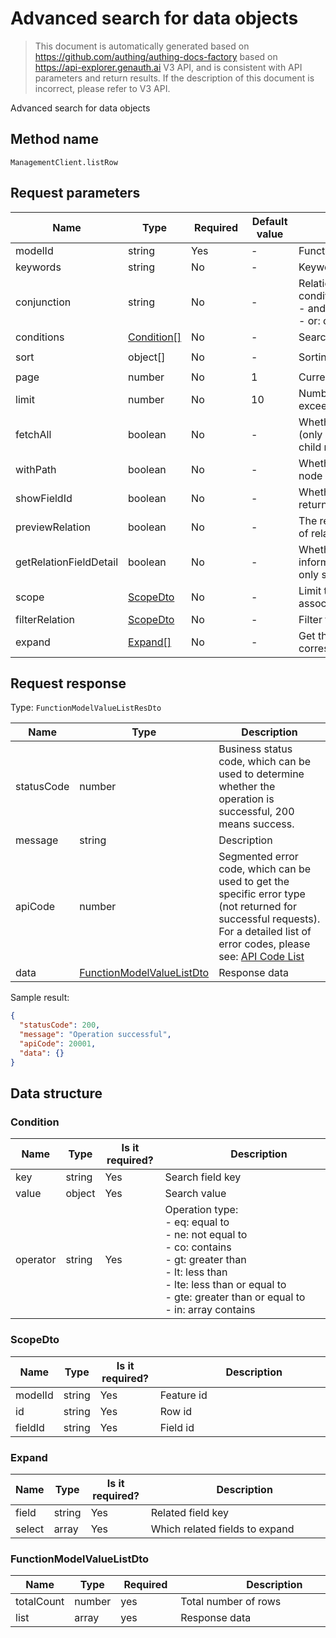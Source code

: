 # Advanced search for data objects

<!--
Warning ⚠️:
Do not modify this document directly,
https://github.com/Authing/authing-docs-factory
Use this project to generate
-->

<LastUpdated />

> This document is automatically generated based on https://github.com/authing/authing-docs-factory based on https://api-explorer.genauth.ai V3 API, and is consistent with API parameters and return results. If the description of this document is incorrect, please refer to V3 API.

Advanced search for data objects

## Method name

`ManagementClient.listRow`

## Request parameters

| Name                   | Type                                 | <div style="width:80px">Required</div> | <div style="width:60px">Default value</div> | <div style="width:300px">Description</div>                                                                 | <div style="width:200px">Sample value</div> |
| ---------------------- | ------------------------------------ | -------------------------------------- | ------------------------------------------- | ---------------------------------------------------------------------------------------------------------- | ------------------------------------------- |
| modelId                | string                               | Yes                                    | -                                           | Function id                                                                                                |                                             |
| keywords               | string                               | No                                     | -                                           | Keywords                                                                                                   |                                             |
| conjunction            | string                               | No                                     | -                                           | Relationship of multiple search conditions: <br> - and: and <br> - or: or <br>                             |                                             |
| conditions             | <a href="#Condition">Condition[]</a> | No                                     | -                                           | Search condition                                                                                           |                                             |
| sort                   | object[]                             | No                                     | -                                           | Sorting condition                                                                                          | `[{"key1":"desc"},{"key2":"asc"}]`          |
| page                   | number                               | No                                     | 1                                           | Current page number, starting from 1                                                                       | `1`                                         |
| limit                  | number                               | No                                     | 10                                          | Number per page, maximum cannot exceed 50, default is 10                                                   | `10`                                        |
| fetchAll               | boolean                              | No                                     | -                                           | Whether to return all without paging (only supports the scenario of getting child nodes in tree structure) |                                             |
| withPath               | boolean                              | No                                     | -                                           | Whether to return the full path of the node (only supports tree structure)                                 |                                             |
| showFieldId            | boolean                              | No                                     | -                                           | Whether to use field id as key in the returned result                                                      |                                             |
| previewRelation        | boolean                              | No                                     | -                                           | The returned result contains a preview of related data (the first three)                                   |                                             |
| getRelationFieldDetail | boolean                              | No                                     | -                                           | Whether to return detailed user information of related data, currently only supports users.                |                                             |
| scope                  | <a href="#ScopeDto">ScopeDto</a>     | No                                     | -                                           | Limit the search scope to the part associated with a certain function                                      |                                             |
| filterRelation         | <a href="#ScopeDto">ScopeDto</a>     | No                                     | -                                           | Filter the specified related data                                                                          |                                             |
| expand                 | <a href="#Expand">Expand[]</a>       | No                                     | -                                           | Get the detailed fields of the corresponding related data                                                  |                                             |

## Request response

Type: `FunctionModelValueListResDto`

| Name       | Type                                                               | Description                                                                                                                                                                                                                                                                                                                                           |
| ---------- | ------------------------------------------------------------------ | ----------------------------------------------------------------------------------------------------------------------------------------------------------------------------------------------------------------------------------------------------------------------------------------------------------------------------------------------------- |
| statusCode | number                                                             | Business status code, which can be used to determine whether the operation is successful, 200 means success.                                                                                                                                                                                                                                          |
| message    | string                                                             | Description                                                                                                                                                                                                                                                                                                                                           |
| apiCode    | number                                                             | Segmented error code, which can be used to get the specific error type (not returned for successful requests). For a detailed list of error codes, please see: [API Code List](https://api-explorer.genauth.ai/?tag=group/%E5%BC%80%E5%8F%91%E5%87%86%E5%A4%87#tag/%E5%BC%80%E5%8F%91%E5%87%86%E5%A4%87/%E9%94%99%E8%AF%AF%E5%A4%84%E7%90%86/apiCode) |
| data       | <a href="#FunctionModelValueListDto">FunctionModelValueListDto</a> | Response data                                                                                                                                                                                                                                                                                                                                         |

Sample result:

```json
{
  "statusCode": 200,
  "message": "Operation successful",
  "apiCode": 20001,
  "data": {}
}
```

## Data structure

### <a id="Condition"></a> Condition

| Name     | Type   | <div style="width:80px">Is it required?</div> | <div style="width:300px">Description</div>                                                                                                                                                                                         | <div style="width:200px">Sample value</div> |
| -------- | ------ | --------------------------------------------- | ---------------------------------------------------------------------------------------------------------------------------------------------------------------------------------------------------------------------------------- | ------------------------------------------- |
| key      | string | Yes                                           | Search field key                                                                                                                                                                                                                   |                                             |
| value    | object | Yes                                           | Search value                                                                                                                                                                                                                       |                                             |
| operator | string | Yes                                           | Operation type: <br> - eq: equal to <br> - ne: not equal to <br> - co: contains <br> - gt: greater than <br> - lt: less than <br> - lte: less than or equal to <br> - gte: greater than or equal to <br> - in: array contains <br> |                                             |

### <a id="ScopeDto"></a> ScopeDto

| Name    | Type   | <div style="width:80px">Is it required?</div> | <div style="width:300px">Description</div> | <div style="width:200px">Sample value</div> |
| ------- | ------ | --------------------------------------------- | ------------------------------------------ | ------------------------------------------- |
| modelId | string | Yes                                           | Feature id                                 |                                             |
| id      | string | Yes                                           | Row id                                     |                                             |
| fieldId | string | Yes                                           | Field id                                   |                                             |

### <a id="Expand"></a> Expand

| Name   | Type   | <div style="width:80px">Is it required?</div> | <div style="width:300px">Description</div> | <div style="width:200px">Sample value</div> |
| ------ | ------ | --------------------------------------------- | ------------------------------------------ | ------------------------------------------- |
| field  | string | Yes                                           | Related field key                          |                                             |
| select | array  | Yes                                           | Which related fields to expand             |                                             |

### <a id="FunctionModelValueListDto"></a> FunctionModelValueListDto

| Name       | Type   | <div style="width:80px">Required</div> | <div style="width:300px">Description</div> | <div style="width:200px">Sample value</div> |
| ---------- | ------ | -------------------------------------- | ------------------------------------------ | ------------------------------------------- |
| totalCount | number | yes                                    | Total number of rows                       |                                             |
| list       | array  | yes                                    | Response data                              |                                             |
